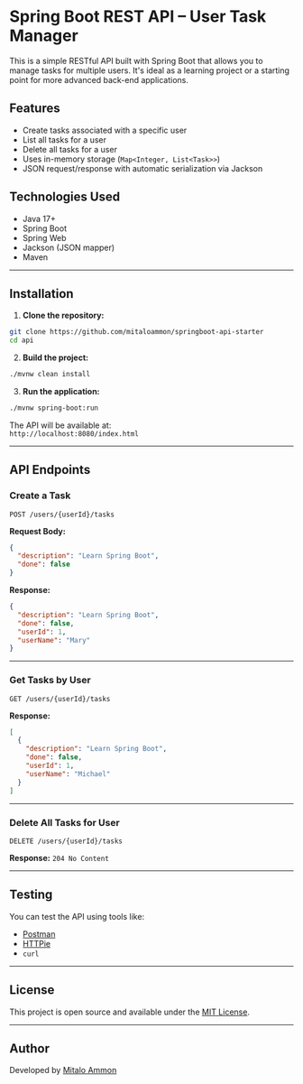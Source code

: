 # Spring Boot REST API – User Task Manager

This is a simple RESTful API built with Spring Boot that allows you to manage tasks for multiple users. It's ideal as a learning project or a starting point for more advanced back-end applications.

## Features

- Create tasks associated with a specific user
- List all tasks for a user
- Delete all tasks for a user
- Uses in-memory storage (`Map<Integer, List<Task>>`)
- JSON request/response with automatic serialization via Jackson

## Technologies Used

- Java 17+
- Spring Boot
- Spring Web
- Jackson (JSON mapper)
- Maven

---

## Installation

1. **Clone the repository:**

```bash
git clone https://github.com/mitaloammon/springboot-api-starter
cd api
```

2. **Build the project:**

```bash
./mvnw clean install
```

3. **Run the application:**

```bash
./mvnw spring-boot:run
```

The API will be available at:  
`http://localhost:8080/index.html`

---

## API Endpoints

### Create a Task

`POST /users/{userId}/tasks`

**Request Body:**
```json
{
  "description": "Learn Spring Boot",
  "done": false
}
```

**Response:**
```json
{
  "description": "Learn Spring Boot",
  "done": false,
  "userId": 1,
  "userName": "Mary"
}
```

---

### Get Tasks by User

`GET /users/{userId}/tasks`

**Response:**
```json
[
  {
    "description": "Learn Spring Boot",
    "done": false,
    "userId": 1,
    "userName": "Michael"
  }
]
```

---

### Delete All Tasks for User

`DELETE /users/{userId}/tasks`

**Response:** `204 No Content`

---

## Testing

You can test the API using tools like:

- [Postman](https://www.postman.com/)
- [HTTPie](https://httpie.io/)
- `curl`

---

## License

This project is open source and available under the [MIT License](LICENSE).

---

## Author

Developed by [Mitalo Ammon](https://github.com/mitaloammon)
